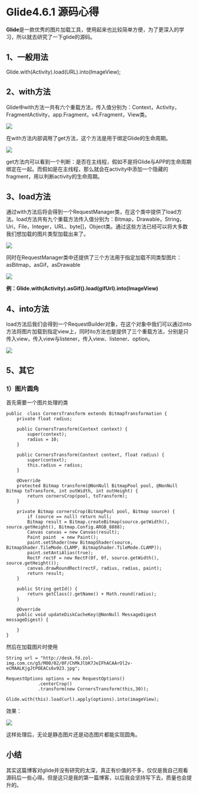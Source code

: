 # Glide4.6.1 源码心得 #

**Glide**是一款优秀的图片加载工具，使用起来也比较简单方便，为了更深入的学习，所以就去研究了一下glide的源码。

## 1、一般用法 ##

Glide.with(Activity).load(URL).into(ImageView);

## 2、with方法 ##

Glide中with方法一共有六个重载方法，传入值分别为：Context，Activity，FragmentActivity，app.Fragment，v4.Fragment，View类。

![](https://i.imgur.com/LNPMefp.png)

在with方法内部调用了get方法，这个方法是用于绑定Glide的生命周期。

![](https://i.imgur.com/d5Mh6Hq.png)

get方法内可以看到一个判断：是否在主线程，假如不是将Glide与APP的生命周期绑定在一起。而假如是在主线程，那么就会在activity中添加一个隐藏的fragment，用以判断activity的生命周期。

## 3、load方法 ##

通过with方法后将会得到一个RequestManager类，在这个类中提供了load方法。load方法共有九个重载方法传入值分别为：Bitmap，Drawable，String，Uri，File，Integer，URL、byte[]，Object类。通过这些方法已经可以将大多数我们想加载的图片类型加载出来了。

![](https://i.imgur.com/3s4jSoA.png)

同时在RequestManager类中还提供了三个方法用于指定加载不同类型图片：asBitmap，asGif，asDrawable

![](https://i.imgur.com/ejvj1VG.png)

**例：Glide.with(Activity).asGif().load(gifUrl).into(ImageView)**

## 4、into方法 ##

load方法后我们会得到一个RequestBuilder对象，在这个对象中我们可以通过into方法将图片加载到指定view上，同时ito方法也是提供了三个重载方法，分别是只传入view，传入view与listener，传入view、listener、option。

![](https://i.imgur.com/Zn9BGvR.png)

## 5、其它 ##
### 1）图片圆角 ###
首先需要一个图片处理的类

	public  class CornersTransform extends BitmapTransformation {
	    private float radius;
	
	    public CornersTransform(Context context) {
	        super(context);
	        radius = 10;
	    }
	
	    public CornersTransform(Context context, float radius) {
	        super(context);
	        this.radius = radius;
	    }
	
	    @Override
	    protected Bitmap transform(@NonNull BitmapPool pool, @NonNull Bitmap toTransform, int outWidth, int outHeight) {
	        return cornersCrop(pool, toTransform);
	    }
	
	    private Bitmap cornersCrop(BitmapPool pool, Bitmap source) {
	        if (source == null) return null;
	        Bitmap result = Bitmap.createBitmap(source.getWidth(), source.getHeight(), Bitmap.Config.ARGB_8888);
	        Canvas canvas = new Canvas(result);
	        Paint paint  = new Paint();
	        paint.setShader(new BitmapShader(source, BitmapShader.TileMode.CLAMP, BitmapShader.TileMode.CLAMP));
	        paint.setAntiAlias(true);
	        RectF rectF = new RectF(0f, 0f, source.getWidth(), source.getHeight());
	        canvas.drawRoundRect(rectF, radius, radius, paint);
	        return result;
	    }
	
	    public String getId() {
	        return getClass().getName() + Math.round(radius);
	    }
	
	    @Override
	    public void updateDiskCacheKey(@NonNull MessageDigest messageDigest) {
	
	    }
	}
然后在加载图片时使用

	String url = "http://desk.fd.zol-img.com.cn/g5/M00/02/0F/ChMkJlbK7JeIFhACAArOl2v-eCMAALKjgJtPOEACs6v923.jpg";

	RequestOptions options = new RequestOptions()
                .centerCrop()
                .transform(new CornersTransform(this,30));

    Glide.with(this).load(url).apply(options).into(imageView);

效果：

![](https://i.imgur.com/fmrxDXV.png)

这样处理后，无论是静态图片还是动态图片都能实现圆角。

## 小结 ##

其实这篇博客对glide并没有研究的太深，真正有价值的不多，仅仅是我自己观看源码后一些心得。但是这只是我的第一篇博客，以后我会坚持写下去，质量也会提升的。